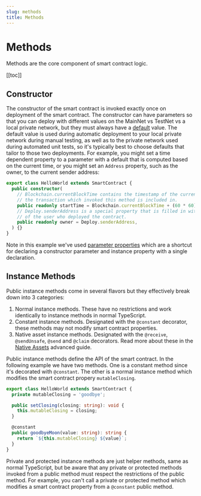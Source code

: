 ```yaml
---
slug: methods
title: Methods
---
```

# Methods

Methods are the core component of smart contract logic.

[[toc]]

## Constructor

The constructor of the smart contract is invoked exactly once on deployment of the smart contract. The constructor can have parameters so that you can deploy with different values on the MainNet vs TestNet vs a local private network, but they must always have a [default](https://www.typescriptlang.org/docs/handbook/functions.html#optional-and-default-parameters) value. The default value is used during automatic deployment to your local private network during manual testing, as well as to the private network used during automated unit tests, so it's typically best to choose defaults that tailor to those two deployments. For example, you might set a time dependent property to a parameter with a default that is computed based on the current time, or you might set an `Address` property, such as the owner, to the current sender address:

```typescript
export class HelloWorld extends SmartContract {
  public constructor(
    // Blockchain.currentBlockTime contains the timestamp of the current block, i.e. the block that
    // the transaction which invoked this method is included in.
    public readonly startTime = Blockchain.currentBlockTime + (60 * 60),
    // Deploy.senderAddress is a special property that is filled in with the Address
    // of the user who deployed the contract.
    public readonly owner = Deploy.senderAddress,
  ) {}
}
```

Note in this example we've used [parameter properties](https://www.typescriptlang.org/docs/handbook/classes.html#parameter-properties) which are a shortcut for declaring a constructor parameter and instance property with a single declaration.

## Instance Methods

Public instance methods come in several flavors but they effectively break down into 3 categories:

  1. Normal instance methods. These have no restrictions and work identically to instance methods in normal TypeScript.
  2. Constant instance methods. Designated with the `@constant` decorator, these methods may not modify smart contract properties.
  3. Native asset instance methods. Designated with the `@receive`, `@sendUnsafe`, `@send` and `@claim` decorators. Read more about these in the [Native Assets](/docs/native-assets) advanced guide.

Public instance methods define the API of the smart contract. In the following example we have two methods. One is a constant method since it's decorated with `@constant`. The other is a normal instance method which modifies the smart contract propery `mutableClosing`.

```typescript
export class HelloWorld extends SmartContract {
  private mutableClosing = 'goodbye';

  public setClosing(closing: string): void {
    this.mutableClosing = closing;
  }

  @constant
  public goodbyeMoon(value: string): string {
    return `${this.mutableClosing} ${value}`;
  }
}
```

Private and protected instance methods are just helper methods, same as normal TypeScript, but be aware that any private or protected methods invoked from a public method must respect the restrictions of the public method. For example, you can't call a private or protected method which modifies a smart contract property from a `@constant` public method.
